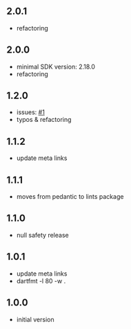 ## 2.0.1
- refactoring

## 2.0.0
- minimal SDK version: 2.18.0
- refactoring

## 1.2.0
- issues: [#1](https://github.com/ykmnkmi/radix-tree.dart/issues/1)
- typos & refactoring

## 1.1.2
- update meta links

## 1.1.1
- moves from pedantic to lints package

## 1.1.0
- null safety release

## 1.0.1
- update meta links
- dartfmt -l 80 -w .

## 1.0.0
- initial version
